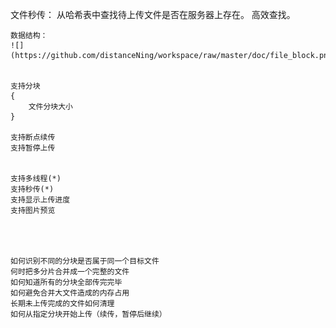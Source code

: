 文件秒传：
    从哈希表中查找待上传文件是否在服务器上存在。
    高效查找。

    数据结构：
    ![](https://github.com/distanceNing/workspace/raw/master/doc/file_block.png) 


    支持分块
    {
        文件分块大小
    }

    支持断点续传
    支持暂停上传


    支持多线程(*)
    支持秒传(*)
    支持显示上传进度
    支持图片预览




    如何识别不同的分块是否属于同一个目标文件
    何时把多分片合并成一个完整的文件
    如何知道所有的分块全部传完完毕
    如何避免合并大文件造成的内存占用
    长期未上传完成的文件如何清理
    如何从指定分块开始上传（续传，暂停后继续）
